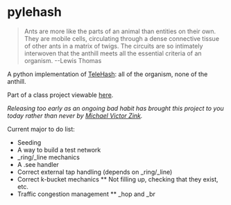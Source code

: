 pylehash
========

> Ants are more like the parts of an animal than entities on their own.
> They are mobile cells, circulating through a dense connective tissue of
> other ants in a matrix of twigs. The circuits are so intimately interwoven
> that the anthill meets all the essential criteria of an organism.
--Lewis Thomas

A python implementation of [TeleHash](http://telehash.org/): all of the organism, none of the anthill.

Part of a class project viewable [here](http://brick.cs.uchicago.edu/Courses/CMSC-16200/2011/pmwiki/pmwiki.php/Student/TeleHash).

*Releasing too early as an ongoing bad habit has brought this project to you today rather than never by [Michael Victor Zink](http://zuwiki.net/).*

Current major to do list:

* Seeding
* A way to build a test network
* _ring/_line mechanics
* A .see handler
* Correct external tap handling (depends on _ring/_line)
* Correct k-bucket mechanics
** Not filling up, checking that they exist, etc.
* Traffic congestion management
** _hop and _br

